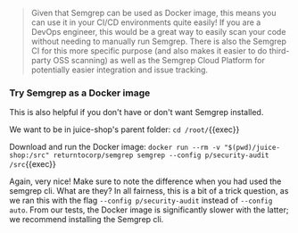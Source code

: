 
> Given that Semgrep can be used as Docker image, this means you can use it in your CI/CD environments quite easily! If you are a DevOps engineer, this would be a great way to easily scan your code without needing to manually run Semgrep. There is also the Semgrep CI for this more specific purpose (and also makes it easier to do third-party OSS scanning) as well as the Semgrep Cloud Platform for potentially easier integration and issue tracking.


### Try Semgrep as a Docker image
This is also helpful if you don't have or don't want Semgrep installed.

We want to be in juice-shop's parent folder:
`cd /root/`{{exec}}

Download and run the Docker image:
`docker run --rm -v "$(pwd)/juice-shop:/src" returntocorp/semgrep semgrep --config p/security-audit /src`{{exec}}

Again, very nice! Make sure to note the difference when you had used the semgrep cli. What are they? In all fairness, this is a bit of a trick question, as we ran this with the flag `--config p/security-audit` instead of `--config auto`. From our tests, the Docker image is significantly slower with the latter; we recommend installing the Semgrep cli.